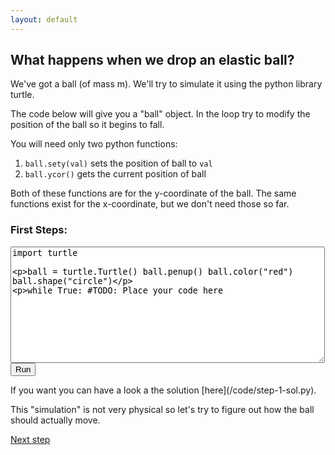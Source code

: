 ```yaml
---
layout: default
---
```


##  What happens when we drop an elastic ball?

We've got a ball (of mass m).
We'll try to simulate it using the python library turtle.

The code below will give you a "ball" object.
In the loop try to modify the position of the ball so it begins to fall.

You will need only two python functions:
1. `ball.sety(val)` sets the position of ball to `val`
1. `ball.ycor()` gets the current position of ball

Both of these functions are for the y-coordinate of the ball.
The same functions exist for the x-coordinate, but we don't need those so far.

<html> 
<head> 
<script src="https://ajax.googleapis.com/ajax/libs/jquery/1.9.0/jquery.min.js" type="text/javascript"></script> 
<script src="js/skulpt.min.js" type="text/javascript"></script> 
<script src="js/skulpt-stdlib.js" type="text/javascript"></script> 

</head> 

<body> 

<script type="text/javascript"> 

function builtinRead(x) {
    if (Sk.builtinFiles === undefined || Sk.builtinFiles["files"][x] === undefined)
            throw "File not found: '" + x + "'";
    return Sk.builtinFiles["files"][x];
}



function runit() {
   var prog = document.getElementById("firststeps").value; 
   Sk.configure({read:builtinRead}); 
   (Sk.TurtleGraphics || (Sk.TurtleGraphics = {})).target = 'first-canvas';
   var myPromise = Sk.misceval.asyncToPromise(function() {
       return Sk.importMainWithBody("<stdin>", false, prog, true);
   });
   myPromise.then(function(mod) {
       console.log('success');
   },
       function(err) {
       console.log(err.toString());
   });
}
</script> 

<h3>First Steps:</h3> 
<form> 
<textarea id="firststeps" cols="60" rows="12">import turtle

ball = turtle.Turtle()
ball.penup()
ball.color("red")
ball.shape("circle")

while True:
    #TODO: Place your code here
</textarea><br /> 
<button type="button" onclick="runit()">Run</button> 
</form>

<div id="first-canvas"></div> 

</body> 

</html> 
If you want you can have a look a the solution [here](/code/step-1-sol.py).

This "simulation" is not very physical so let's try to figure out how the ball should actually move.

[Next step](/durham-hackathon/newton.html)

